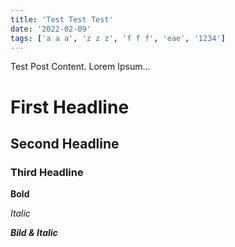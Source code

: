 ```yaml
---
title: 'Test Test Test'
date: '2022-02-09'
tags: ['a a a', 'z z z', 'f f f', 'eae', '1234']
---
```


Test Post Content.
Lorem Ipsum...

# First Headline

## Second Headline

### Third Headline

**Bold**

_Italic_

**_Bild & Italic_**
